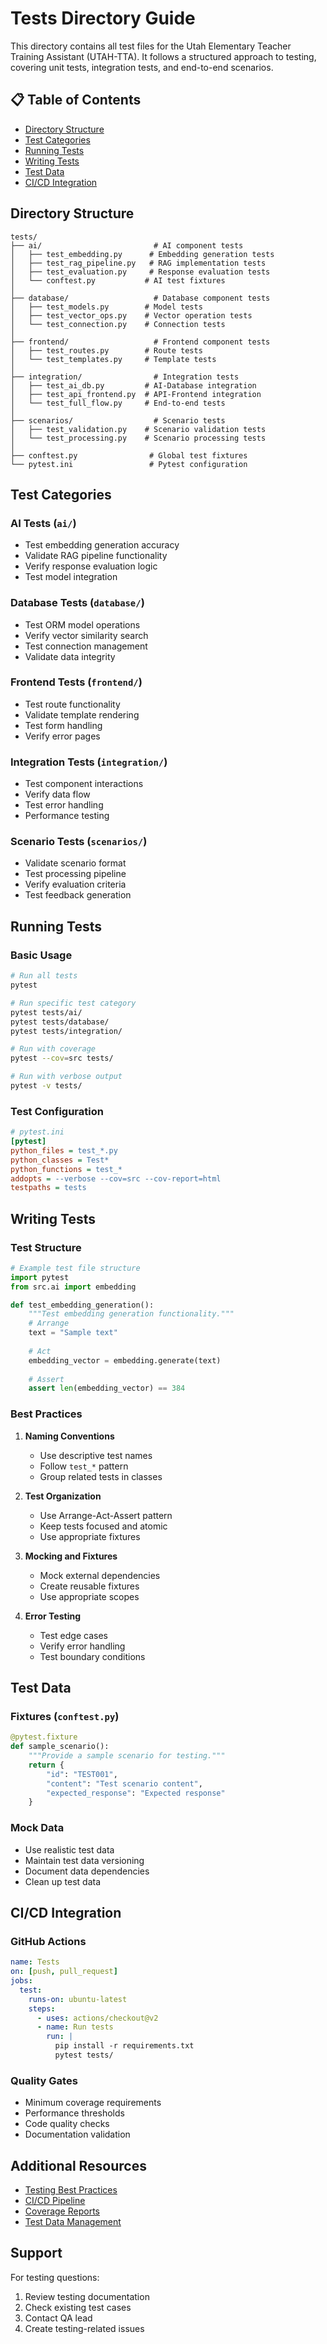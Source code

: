 # Tests Directory Guide

This directory contains all test files for the Utah Elementary Teacher Training Assistant (UTAH-TTA). It follows a structured approach to testing, covering unit tests, integration tests, and end-to-end scenarios.

## 📋 Table of Contents
- [Directory Structure](#directory-structure)
- [Test Categories](#test-categories)
- [Running Tests](#running-tests)
- [Writing Tests](#writing-tests)
- [Test Data](#test-data)
- [CI/CD Integration](#cicd-integration)

## Directory Structure

```
tests/
├── ai/                         # AI component tests
│   ├── test_embedding.py      # Embedding generation tests
│   ├── test_rag_pipeline.py   # RAG implementation tests
│   ├── test_evaluation.py     # Response evaluation tests
│   └── conftest.py           # AI test fixtures
│
├── database/                   # Database component tests
│   ├── test_models.py        # Model tests
│   ├── test_vector_ops.py    # Vector operation tests
│   └── test_connection.py    # Connection tests
│
├── frontend/                   # Frontend component tests
│   ├── test_routes.py        # Route tests
│   └── test_templates.py     # Template tests
│
├── integration/                # Integration tests
│   ├── test_ai_db.py         # AI-Database integration
│   ├── test_api_frontend.py  # API-Frontend integration
│   └── test_full_flow.py     # End-to-end tests
│
├── scenarios/                  # Scenario tests
│   ├── test_validation.py    # Scenario validation tests
│   └── test_processing.py    # Scenario processing tests
│
├── conftest.py                # Global test fixtures
└── pytest.ini                 # Pytest configuration
```

## Test Categories

### AI Tests (`ai/`)
- Test embedding generation accuracy
- Validate RAG pipeline functionality
- Verify response evaluation logic
- Test model integration

### Database Tests (`database/`)
- Test ORM model operations
- Verify vector similarity search
- Test connection management
- Validate data integrity

### Frontend Tests (`frontend/`)
- Test route functionality
- Validate template rendering
- Test form handling
- Verify error pages

### Integration Tests (`integration/`)
- Test component interactions
- Verify data flow
- Test error handling
- Performance testing

### Scenario Tests (`scenarios/`)
- Validate scenario format
- Test processing pipeline
- Verify evaluation criteria
- Test feedback generation

## Running Tests

### Basic Usage
```bash
# Run all tests
pytest

# Run specific test category
pytest tests/ai/
pytest tests/database/
pytest tests/integration/

# Run with coverage
pytest --cov=src tests/

# Run with verbose output
pytest -v tests/
```

### Test Configuration
```ini
# pytest.ini
[pytest]
python_files = test_*.py
python_classes = Test*
python_functions = test_*
addopts = --verbose --cov=src --cov-report=html
testpaths = tests
```

## Writing Tests

### Test Structure
```python
# Example test file structure
import pytest
from src.ai import embedding

def test_embedding_generation():
    """Test embedding generation functionality."""
    # Arrange
    text = "Sample text"
    
    # Act
    embedding_vector = embedding.generate(text)
    
    # Assert
    assert len(embedding_vector) == 384
```

### Best Practices
1. **Naming Conventions**
   - Use descriptive test names
   - Follow `test_*` pattern
   - Group related tests in classes

2. **Test Organization**
   - Use Arrange-Act-Assert pattern
   - Keep tests focused and atomic
   - Use appropriate fixtures

3. **Mocking and Fixtures**
   - Mock external dependencies
   - Create reusable fixtures
   - Use appropriate scopes

4. **Error Testing**
   - Test edge cases
   - Verify error handling
   - Test boundary conditions

## Test Data

### Fixtures (`conftest.py`)
```python
@pytest.fixture
def sample_scenario():
    """Provide a sample scenario for testing."""
    return {
        "id": "TEST001",
        "content": "Test scenario content",
        "expected_response": "Expected response"
    }
```

### Mock Data
- Use realistic test data
- Maintain test data versioning
- Document data dependencies
- Clean up test data

## CI/CD Integration

### GitHub Actions
```yaml
name: Tests
on: [push, pull_request]
jobs:
  test:
    runs-on: ubuntu-latest
    steps:
      - uses: actions/checkout@v2
      - name: Run tests
        run: |
          pip install -r requirements.txt
          pytest tests/
```

### Quality Gates
- Minimum coverage requirements
- Performance thresholds
- Code quality checks
- Documentation validation

## Additional Resources

- [Testing Best Practices](../docs/technical/testing_guide.md)
- [CI/CD Pipeline](../docs/technical/ci_cd.md)
- [Coverage Reports](../docs/technical/coverage.md)
- [Test Data Management](../docs/technical/test_data.md)

## Support

For testing questions:
1. Review testing documentation
2. Check existing test cases
3. Contact QA lead
4. Create testing-related issues 